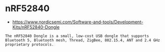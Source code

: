 # nRF52840

* https://www.nordicsemi.com/Software-and-tools/Development-Kits/nRF52840-Dongle

```
The nRF52840 Dongle is a small, low-cost USB dongle that supports Bluetooth 5, Bluetooth mesh, Thread, ZigBee, 802.15.4, ANT and 2.4 GHz proprietary protocols.

```
